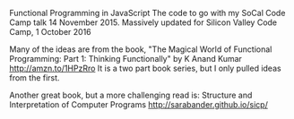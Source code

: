Functional Programming in JavaScript
The code to go with my SoCal Code Camp talk 14 November 2015.
Massively updated for Silicon Valley Code Camp, 1 October 2016

Many of the ideas are from the book, 
  "The Magical World of Functional Programming: Part 1: Thinking Functionally" 
  by K Anand Kumar
  http://amzn.to/1HPzRro
  It is a two part book series, but I only pulled ideas from the first.

Another great book, but a more challenging read is: 
  Structure and Interpretation of Computer Programs
  http://sarabander.github.io/sicp/
